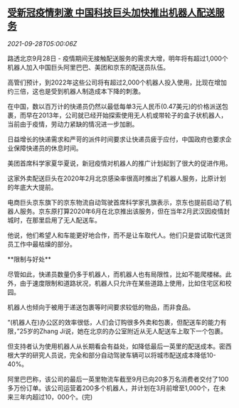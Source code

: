 <!--1632805262000-->
[受新冠疫情刺激 中国科技巨头加快推出机器人配送服务](https://cn.reuters.com/article/chinese-tech-giants-robot-delivery-0928-idCNKBS2GO0CD)
------

<div><i>2021-09-28T05:00:06Z</i></div><p>路透北京9月28日 - 疫情期间无接触配送服务的需求大增，明年将有超过1,000个机器人加入中国巨头阿里巴巴、美团和京东的配送员队伍。</p><p>高管们预计，到2022年这些公司将有超过2,000个机器人投入使用，比现在增加约三倍，这也是受到机器人制造成本下降的刺激。</p><p>在中国，数以百万计的快递员仍然以最低每单3元人民币(0.47美元)的价格派送包裹，而早在2013年，公司就已经开始探索使用无人机或带轮子的盒子状机器人，当前由于疫情，劳动力紧缺的情况进一步加剧。</p><p>日益增长的快递需求和严苛的派件时间要求让快递员疲于应付，中国政府也要求企业保障快递员的休息时间。</p><p>美团首席科学家夏华夏说，新冠疫情对机器人的推广计划起到了很大的促进作用。</p><p>这家外卖配送巨头在2020年2月北京感染率很高时推出了机器人服务，比原计划的年底大大提前。</p><p>电商巨头京东旗下的京东物流自动驾驶首席科学家孔旗表示，京东也提前启动了机器人服务。京东原打算2020年6月在北京推出该服务，但在当年2月武汉因疫情封城时，在那里启用了无人配送车。</p><p>他说，他们希望人和车能更好地合作，而不是让车取代人。他们只是尝试取代送货员工作中最枯燥的部分。</p><p>**限制与好处**</p><p>尽管如此，快递员数量仍多于机器人，而机器人也有局限性，比如不能爬楼梯。此外，由于速度限制和道路状况，机器人只允许在某些道路上使用，比如住宅区和校园。</p><p>机器人也倾向于被用于递送包裹等时间要求较低的物品，而非食品。</p><p>“(机器人在)办公区的效率很低，人们会订购很多外卖和包裹，但配送车的能力有限，”25岁的Zhang Ji说，她在北京的办公室附近从无人配送车上取下一个包裹。</p><p>但支持者认为使用机器人从长期看会有益处，如降低最后一英里的配送成本。密西根大学的研究人员说，完全和部分自动驾驶车辆可以将城市配送成本降低10-40%。</p><p>阿里巴巴称，该公司的最后一英里物流车截至9月已向20多万名消费者交付了100多万份订单。该公司运营着200多个机器人，并计划在3月前增至1,000个，在未来三年内超过10，000个。(完)</p>
